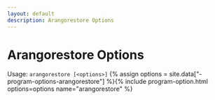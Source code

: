 ```yaml
---
layout: default
description: Arangorestore Options
---
```

Arangorestore Options
=====================

Usage: `arangorestore [<options>]`
{% assign options = site.data["-program-options-arangorestore"] %}{% include program-option.html options=options name="arangorestore" %}
